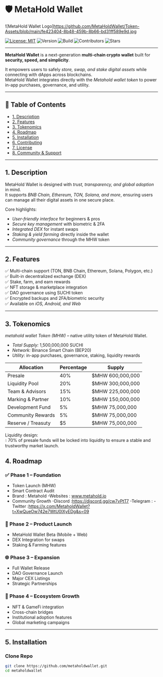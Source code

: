 # 🛡️ MetaHold Wallet

![MetaHold Wallet Logo]https://github.com/MetaHoldWallet/Token-Assets/blob/main/fe423404-8b48-459b-8b66-bd31ff589e9d.jpg

[![License: MIT](https://img.shields.io/badge/License-MIT-yellow.svg)](LICENSE)
![Version](https://img.shields.io/badge/version-1.0.0-blue.svg)
![Build](https://img.shields.io/badge/build-passing-brightgreen.svg)
![Contributors](https://img.shields.io/github/contributors/yourusername/metahold-wallet)
![Stars](https://img.shields.io/github/stars/yourusername/metahold-wallet?style=social)

---

**MetaHold Wallet** is a next-generation **multi-chain crypto wallet** built for **security, speed, and simplicity**.  

It empowers users to safely *store, swap, and stake digital assets* while connecting with dApps across blockchains.  
MetaHold Wallet integrates directly with the *Metahold wallet token* to power in-app purchases, governance, and utility.  

---

## 📖 Table of Contents
- [1. Description](#1-description)
- [2. Features](#2-features)
- [3. Tokenomics](#3-tokenomics)
- [4. Roadmap](#4-roadmap)
- [5. Installation](#5-installation)
- [6. Contributing](#6-contributing)
- [7. License](#7-license)
- [8. Community & Support](#8-community--support)

---

## 1. Description
MetaHold Wallet is designed with *trust, transparency, and global adoption* in mind.  
It supports *BNB Chain, Ethereum, TON, Solana, and more*, ensuring users can manage all their digital assets in one secure place.

Core highlights:
- *User-friendly interface* for beginners & pros
- *Secure key management* with biometric & 2FA
- *Integrated DEX* for instant swaps
- *Staking & yield farming* directly inside the wallet
- *Community governance* through the MHW token  

---

## 2. Features
✅ Multi-chain support (TON, BNB Chain, Ethereum, Solana, Polygon, etc.)  
✅ Built-in decentralized exchange (DEX)  
✅ Stake, farm, and earn rewards  
✅ NFT storage & marketplace integration  
✅ DAO governance using SUCHI token  
✅ Encrypted backups and 2FA/biometric security  
✅ Available on *iOS, Android, and Web*  

---
## 3. Tokenomics
*metahold wallet Token (MHW)* – native utility token of MetaHold Wallet.  

- *Total Supply:* 1,500,000,000 SUCHI  
- *Network:* Binance Smart Chain (BEP20)  
- *Utility:* in-app purchases, governance, staking, liquidity rewards  

| Allocation        | Percentage | Supply            |
|-------------------|------------|------------------|
| Presale           | 40%        | $MHW 600,000,000 |
| Liquidity Pool    | 20%        | $MHW 300,000,000 |
| Team & Advisors   | 15%        | $MHW 225,000,000 |
| Marking & Partner | 10%        | $MHW 150,000,000 |
| Development Fund  | 5%         | $MHW 75,000,000  |
| Community Rewards | 5%         | $MHW 75,000,000  |
| Reserve / Treasuty| $5         | $MHW 75,000,000  |
Liquidity design:  
💧 70% of presale funds will be locked into liquidity to ensure a stable and trustworthy market launch.

## 4. Roadmap

### ✅ Phase 1 – Foundation
- Token Launch (MHW)  
- Smart Contract Audit  
- Brand : Metahold
-Websites : www.metahold.io 
- Community Growth 
-Discord :https://discord.gg/cw7vPtT7
-Telegram :
-Twitter :https://x.com/MetaholdWallet?t=XwQueOw742e7WtU0lXyEDg&s=09

### 🚀 Phase 2 – Product Launch
- MetaHold Wallet Beta (Mobile + Web)  
- DEX Integration for swaps  
- Staking & Farming features  

### 🌐 Phase 3 – Expansion
- Full Wallet Release  
- DAO Governance Launch  
- Major CEX Listings  
- Strategic Partnerships  

### 🌟 Phase 4 – Ecosystem Growth
- NFT & GameFi integration  
- Cross-chain bridges  
- Institutional adoption features  
- Global marketing campaigns  

---

## 5. Installation

### Clone Repo
```bash
git clone https://github.com/metaholdwallet.git
cd metaholdwallet
